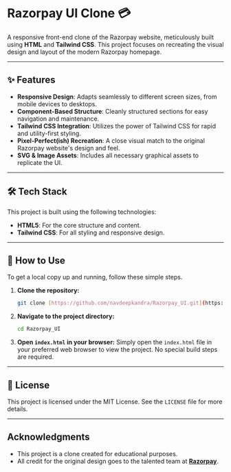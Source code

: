 # Razorpay UI Clone 💳

A responsive front-end clone of the Razorpay website, meticulously built using **HTML** and **Tailwind CSS**. This project focuses on recreating the visual design and layout of the modern Razorpay homepage.



---

## ✨ Features

* **Responsive Design**: Adapts seamlessly to different screen sizes, from mobile devices to desktops.
* **Component-Based Structure**: Cleanly structured sections for easy navigation and maintenance.
* **Tailwind CSS Integration**: Utilizes the power of Tailwind CSS for rapid and utility-first styling.
* **Pixel-Perfect(ish) Recreation**: A close visual match to the original Razorpay website's design and feel.
* **SVG & Image Assets**: Includes all necessary graphical assets to replicate the UI.

---

## 🛠️ Tech Stack

This project is built using the following technologies:

* **HTML5**: For the core structure and content.
* **Tailwind CSS**: For all styling and responsive design.

---

## 🚀 How to Use

To get a local copy up and running, follow these simple steps.

1.  **Clone the repository:**
    ```sh
    git clone [https://github.com/navdeepkandra/Razorpay_UI.git](https://github.com/navdeepkandra/Razorpay_UI.git)
    ```
2.  **Navigate to the project directory:**
    ```sh
    cd Razorpay_UI
    ```
3.  **Open `index.html` in your browser:**
    Simply open the `index.html` file in your preferred web browser to view the project. No special build steps are required.

---

## 📄 License

This project is licensed under the MIT License. See the `LICENSE` file for more details.

---

## Acknowledgments

* This project is a clone created for educational purposes.
* All credit for the original design goes to the talented team at **[Razorpay](https://razorpay.com/)**.
